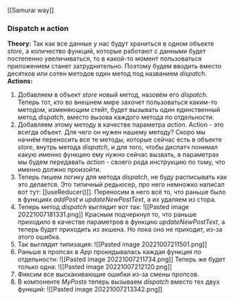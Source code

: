 [[Samurai way]]
### Dispatch и action
**Theory:**
Так как все данные у нас будут храниться в одном объекте *store*, а количество функций, которые работают с данными будет постепенно увеличиваться, то в какой-то момент пользоваться приложением станет затруднительно. Поэтому будем вводить вместо десятков или сотен методов один метод под названием *dispatch*.
**Actions:**
1. Добавляем в объект *store* новый метод, назовём его *dispatch*. Теперь тот, кто во внешнем мире захочет пользоваться каким-то методом, изменяющим стейт, будет вызывать один единственный метод *dispatch*, вместо вызова каждого метода по отдельности.
2. Добавляем этому методу в качестве параметра *action*. Action - это всегда объект. Для чего он нужен нашему методу? Скоро мы начнём переносить все те методы, которые сейчас есть в объекте *store*, внутрь метода *dispatch*, и для того, чтобы диспатч понимал какую именно функцию ему нужно сейчас вызвать, в параметрах мы будем передавать *action* - своего рода инструкцию по тому, что именно должно произойти.
3. Теперь пишем логику для метода *dispatch*, не буду расписывать как это делается. Это типичный редьюсер, про него немножко написал вот тут: [[useReducer()]]. Переносим в него всё то, что раньше было в функциях *addPost* и *updateNewPostText*, а их удаляем из стора. 
4. Теперь метод *dispatch* выглядит вот так: ![[Pasted image 20221007181331.png]]
	Красным подчеркнул то, что раньше приходило в качестве параметров в функцию *updateNewPostText*, а теперь будет приходить из экшена. Но пока оно не приходит, из-за этого ошибка.
5. Так выглядит типизация: ![[Pasted image 20221007211501.png]]
6. Раньше в пропсах в *Арр* прокидывалась каждая функция по отдельности: ![[Pasted image 20221007211734.png]]
	Теперь же будет только одна: ![[Pasted image 20221007212120.png]]
7. Фиксим все выскакивающие ошибки из-за смены пропсов.
8. В компоненте *MyPosts* теперь вызываем *dispatch* вместо тех двух функций: ![[Pasted image 20221007213342.png]]
